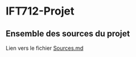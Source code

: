 # IFT712-Projet

## Ensemble des sources du projet
Lien vers le fichier [Sources.md](https://github.com/julienbrosseau/IFT712-Projet/blob/documentation/docs/Sources.md)
